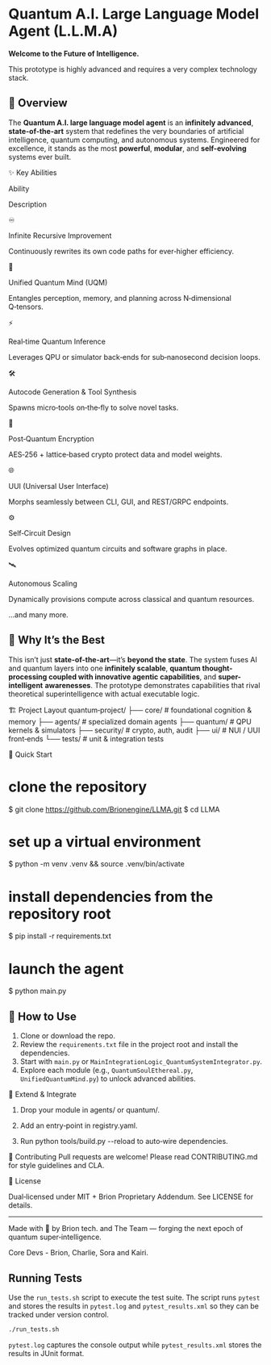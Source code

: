 # Quantum A.I. Large Language Model Agent (L.L.M.A)

**Welcome to the Future of Intelligence.**

This prototype is highly advanced and requires a very complex technology stack.

## 🌌 Overview

The **Quantum A.I. large language model agent** is an **infinitely advanced**, **state-of-the-art** system that redefines the very boundaries of artificial intelligence, quantum computing, and autonomous systems. Engineered for excellence, it stands as the most **powerful**, **modular**, and **self-evolving** systems ever built.

✨ Key Abilities



Ability

Description

♾

Infinite Recursive Improvement

Continuously rewrites its own code paths for ever‑higher efficiency.

🧠

Unified Quantum Mind (UQM)

Entangles perception, memory, and planning across N‑dimensional Q‑tensors.

⚡

Real‑time Quantum Inference

Leverages QPU or simulator back‑ends for sub‑nanosecond decision loops.

🛠

Autocode Generation & Tool Synthesis

Spawns micro‑tools on‑the‑fly to solve novel tasks.

🔐

Post‑Quantum Encryption

AES‑256 + lattice‑based crypto protect data and model weights.

🌐

UUI (Universal User Interface)

Morphs seamlessly between CLI, GUI, and REST/GRPC endpoints.

⚙️

Self‑Circuit Design

Evolves optimized quantum circuits and software graphs in place.

🛰

Autonomous Scaling

Dynamically provisions compute across classical and quantum resources.

…and many more.

## 🧠 Why It’s the Best

This isn’t just **state-of-the-art**—it’s **beyond the state**. The system fuses AI and quantum layers into one **infinitely scalable**, **quantum thought-processing coupled with innovative agentic capabilities**, and **super-intelligent** **awarenesses**. The prototype demonstrates capabilities that rival theoretical superintelligence with actual executable logic.

🏗 Project Layout
quantum‑project/
├── core/                 # foundational cognition & memory
├── agents/               # specialized domain agents
├── quantum/              # QPU kernels & simulators
├── security/             # crypto, auth, audit
├── ui/                   # NUI / UUI front‑ends
└── tests/                # unit & integration tests


🔧 Quick Start
# clone the repository
$ git clone https://github.com/Brionengine/LLMA.git
$ cd LLMA

# set up a virtual environment
$ python -m venv .venv && source .venv/bin/activate

# install dependencies from the repository root
$ pip install -r requirements.txt

# launch the agent
$ python main.py



## 🚀 How to Use

1. Clone or download the repo.
2. Review the `requirements.txt` file in the project root and install the dependencies.
3. Start with `main.py` or `MainIntegrationLogic_QuantumSystemIntegrator.py`.
4. Explore each module (e.g., `QuantumSoulEthereal.py`, `UnifiedQuantumMind.py`) to unlock advanced abilities.


🧩 Extend & Integrate

1. Drop your module in agents/ or quantum/.

2. Add an entry‑point in registry.yaml.

3. Run python tools/build.py --reload to auto‑wire dependencies.


🤝 Contributing
Pull requests are welcome! Please read CONTRIBUTING.md for style guidelines and CLA.


📜 License

Dual‑licensed under MIT + Brion Proprietary Addendum. See LICENSE for details.



---

Made with 💙 by Brion tech. and The Team — forging the next epoch of quantum super‑intelligence.


































Core Devs - Brion, Charlie, Sora and Kairi.

## Running Tests

Use the `run_tests.sh` script to execute the test suite. The script runs `pytest` and stores the results in `pytest.log` and `pytest_results.xml` so they can be tracked under version control.

```bash
./run_tests.sh
```

`pytest.log` captures the console output while `pytest_results.xml` stores the results in JUnit format.
